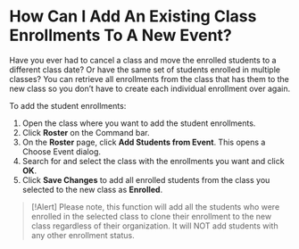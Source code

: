 # How Can I Add An Existing Class Enrollments To A New Event?

Have you ever had to cancel a class and move the enrolled students to a different class date? Or have the same set of students enrolled in multiple classes? You can retrieve all enrollments from the class that has them to the new class so you don’t have to create each individual enrollment over again.

To add the student enrollments:
1. Open the class where you want to add the student enrollments.
1. Click **Roster** on the Command bar. 
1. On the **Roster** page, click **Add Students from Event**. This opens a Choose Event dialog. 
1. Search for and select the class with the enrollments you want and click **OK**. 
1. Click **Save Changes** to add all enrolled students from the class you selected to the new class as **Enrolled**.

> [!Alert] Please note, this function will add all the students who were enrolled in the selected class to clone their enrollment to the new class regardless of their organization. It will NOT add students with any other enrollment status.